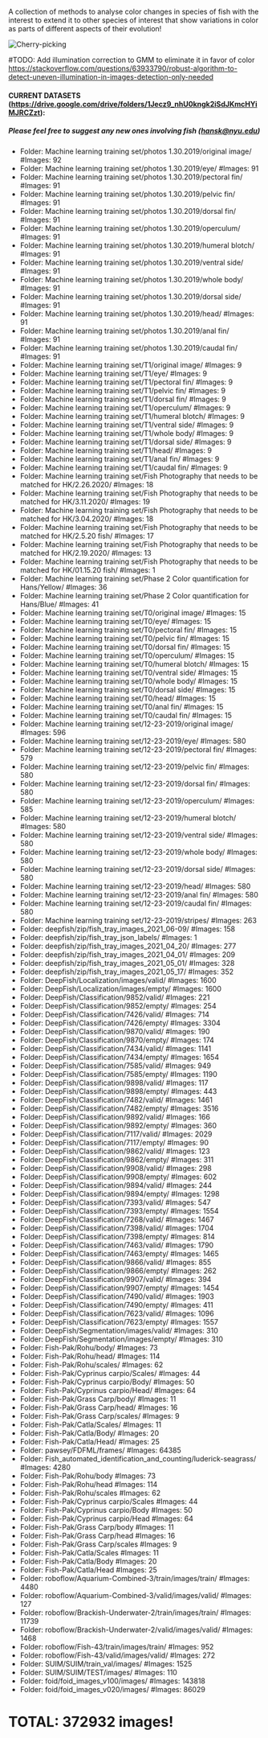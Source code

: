 A collection of methods to analyse color changes in species of fish with the interest to extend it to other species of interest that show variations in color as parts of different aspects of their evolution! 

![Cherry-picking](resources/sample_results.png?raw=true "Sample GMM Color Distributions")

#TODO: Add illumination correction to GMM to eliminate it in favor of color
https://stackoverflow.com/questions/63933790/robust-algorithm-to-detect-uneven-illumination-in-images-detection-only-needed

#### CURRENT DATASETS (https://drive.google.com/drive/folders/1Jecz9_nhU0kngk2iSdJKmcHYiMJRCZzt):

##### Please feel free to suggest any new ones involving fish (hansk@nyu.edu)

 - Folder: Machine learning training set/photos 1.30.2019/original image/ #Images: 92
 - Folder: Machine learning training set/photos 1.30.2019/eye/ #Images: 91
 - Folder: Machine learning training set/photos 1.30.2019/pectoral fin/ #Images: 91
 - Folder: Machine learning training set/photos 1.30.2019/pelvic fin/ #Images: 91
 - Folder: Machine learning training set/photos 1.30.2019/dorsal fin/ #Images: 91
 - Folder: Machine learning training set/photos 1.30.2019/operculum/ #Images: 91
 - Folder: Machine learning training set/photos 1.30.2019/humeral blotch/ #Images: 91
 - Folder: Machine learning training set/photos 1.30.2019/ventral side/ #Images: 91
 - Folder: Machine learning training set/photos 1.30.2019/whole body/ #Images: 91
 - Folder: Machine learning training set/photos 1.30.2019/dorsal side/ #Images: 91
 - Folder: Machine learning training set/photos 1.30.2019/head/ #Images: 91
 - Folder: Machine learning training set/photos 1.30.2019/anal fin/ #Images: 91
 - Folder: Machine learning training set/photos 1.30.2019/caudal fin/ #Images: 91
 - Folder: Machine learning training set/T1/original image/ #Images: 9
 - Folder: Machine learning training set/T1/eye/ #Images: 9
 - Folder: Machine learning training set/T1/pectoral fin/ #Images: 9
 - Folder: Machine learning training set/T1/pelvic fin/ #Images: 9
 - Folder: Machine learning training set/T1/dorsal fin/ #Images: 9
 - Folder: Machine learning training set/T1/operculum/ #Images: 9
 - Folder: Machine learning training set/T1/humeral blotch/ #Images: 9
 - Folder: Machine learning training set/T1/ventral side/ #Images: 9
 - Folder: Machine learning training set/T1/whole body/ #Images: 9
 - Folder: Machine learning training set/T1/dorsal side/ #Images: 9
 - Folder: Machine learning training set/T1/head/ #Images: 9
 - Folder: Machine learning training set/T1/anal fin/ #Images: 9
 - Folder: Machine learning training set/T1/caudal fin/ #Images: 9
 - Folder: Machine learning training set/Fish Photography that needs to be matched for HK/2.26.2020/ #Images: 18
 - Folder: Machine learning training set/Fish Photography that needs to be matched for HK/3.11.2020/ #Images: 19
 - Folder: Machine learning training set/Fish Photography that needs to be matched for HK/3.04.2020/ #Images: 18
 - Folder: Machine learning training set/Fish Photography that needs to be matched for HK/2.5.20 fish/ #Images: 17
 - Folder: Machine learning training set/Fish Photography that needs to be matched for HK/2.19.2020/ #Images: 13
 - Folder: Machine learning training set/Fish Photography that needs to be matched for HK/01.15.20 fish/ #Images: 1
 - Folder: Machine learning training set/Phase 2 Color quantification for Hans/Yellow/ #Images: 36
 - Folder: Machine learning training set/Phase 2 Color quantification for Hans/Blue/ #Images: 41
 - Folder: Machine learning training set/T0/original image/ #Images: 15
 - Folder: Machine learning training set/T0/eye/ #Images: 15
 - Folder: Machine learning training set/T0/pectoral fin/ #Images: 15
 - Folder: Machine learning training set/T0/pelvic fin/ #Images: 15
 - Folder: Machine learning training set/T0/dorsal fin/ #Images: 15
 - Folder: Machine learning training set/T0/operculum/ #Images: 15
 - Folder: Machine learning training set/T0/humeral blotch/ #Images: 15
 - Folder: Machine learning training set/T0/ventral side/ #Images: 15
 - Folder: Machine learning training set/T0/whole body/ #Images: 15
 - Folder: Machine learning training set/T0/dorsal side/ #Images: 15
 - Folder: Machine learning training set/T0/head/ #Images: 15
 - Folder: Machine learning training set/T0/anal fin/ #Images: 15
 - Folder: Machine learning training set/T0/caudal fin/ #Images: 15
 - Folder: Machine learning training set/12-23-2019/original image/ #Images: 596
 - Folder: Machine learning training set/12-23-2019/eye/ #Images: 580
 - Folder: Machine learning training set/12-23-2019/pectoral fin/ #Images: 579
 - Folder: Machine learning training set/12-23-2019/pelvic fin/ #Images: 580
 - Folder: Machine learning training set/12-23-2019/dorsal fin/ #Images: 580
 - Folder: Machine learning training set/12-23-2019/operculum/ #Images: 585
 - Folder: Machine learning training set/12-23-2019/humeral blotch/ #Images: 580
 - Folder: Machine learning training set/12-23-2019/ventral side/ #Images: 580
 - Folder: Machine learning training set/12-23-2019/whole body/ #Images: 580
 - Folder: Machine learning training set/12-23-2019/dorsal side/ #Images: 580
 - Folder: Machine learning training set/12-23-2019/head/ #Images: 580
 - Folder: Machine learning training set/12-23-2019/anal fin/ #Images: 580
 - Folder: Machine learning training set/12-23-2019/caudal fin/ #Images: 580
 - Folder: Machine learning training set/12-23-2019/stripes/ #Images: 263
 - Folder: deepfish/zip/fish_tray_images_2021_06-09/ #Images: 158
 - Folder: deepfish/zip/fish_tray_json_labels/ #Images: 1
 - Folder: deepfish/zip/fish_tray_images_2021_04_20/ #Images: 277
 - Folder: deepfish/zip/fish_tray_images_2021_04_01/ #Images: 209
 - Folder: deepfish/zip/fish_tray_images_2021_05_01/ #Images: 328
 - Folder: deepfish/zip/fish_tray_images_2021_05_17/ #Images: 352
 - Folder: DeepFish/Localization/images/valid/ #Images: 1600
 - Folder: DeepFish/Localization/images/empty/ #Images: 1600
 - Folder: DeepFish/Classification/9852/valid/ #Images: 221
 - Folder: DeepFish/Classification/9852/empty/ #Images: 254
 - Folder: DeepFish/Classification/7426/valid/ #Images: 714
 - Folder: DeepFish/Classification/7426/empty/ #Images: 3304
 - Folder: DeepFish/Classification/9870/valid/ #Images: 190
 - Folder: DeepFish/Classification/9870/empty/ #Images: 174
 - Folder: DeepFish/Classification/7434/valid/ #Images: 1141
 - Folder: DeepFish/Classification/7434/empty/ #Images: 1654
 - Folder: DeepFish/Classification/7585/valid/ #Images: 949
 - Folder: DeepFish/Classification/7585/empty/ #Images: 1190
 - Folder: DeepFish/Classification/9898/valid/ #Images: 117
 - Folder: DeepFish/Classification/9898/empty/ #Images: 443
 - Folder: DeepFish/Classification/7482/valid/ #Images: 1461
 - Folder: DeepFish/Classification/7482/empty/ #Images: 3516
 - Folder: DeepFish/Classification/9892/valid/ #Images: 166
 - Folder: DeepFish/Classification/9892/empty/ #Images: 360
 - Folder: DeepFish/Classification/7117/valid/ #Images: 2029
 - Folder: DeepFish/Classification/7117/empty/ #Images: 90
 - Folder: DeepFish/Classification/9862/valid/ #Images: 123
 - Folder: DeepFish/Classification/9862/empty/ #Images: 311
 - Folder: DeepFish/Classification/9908/valid/ #Images: 298
 - Folder: DeepFish/Classification/9908/empty/ #Images: 602
 - Folder: DeepFish/Classification/9894/valid/ #Images: 244
 - Folder: DeepFish/Classification/9894/empty/ #Images: 1298
 - Folder: DeepFish/Classification/7393/valid/ #Images: 547
 - Folder: DeepFish/Classification/7393/empty/ #Images: 1554
 - Folder: DeepFish/Classification/7268/valid/ #Images: 1467
 - Folder: DeepFish/Classification/7398/valid/ #Images: 1704
 - Folder: DeepFish/Classification/7398/empty/ #Images: 814
 - Folder: DeepFish/Classification/7463/valid/ #Images: 1790
 - Folder: DeepFish/Classification/7463/empty/ #Images: 1465
 - Folder: DeepFish/Classification/9866/valid/ #Images: 855
 - Folder: DeepFish/Classification/9866/empty/ #Images: 262
 - Folder: DeepFish/Classification/9907/valid/ #Images: 394
 - Folder: DeepFish/Classification/9907/empty/ #Images: 1454
 - Folder: DeepFish/Classification/7490/valid/ #Images: 1903
 - Folder: DeepFish/Classification/7490/empty/ #Images: 411
 - Folder: DeepFish/Classification/7623/valid/ #Images: 1096
 - Folder: DeepFish/Classification/7623/empty/ #Images: 1557
 - Folder: DeepFish/Segmentation/images/valid/ #Images: 310
 - Folder: DeepFish/Segmentation/images/empty/ #Images: 310
 - Folder: Fish-Pak/Rohu/body/ #Images: 73
 - Folder: Fish-Pak/Rohu/head/ #Images: 114
 - Folder: Fish-Pak/Rohu/scales/ #Images: 62
 - Folder: Fish-Pak/Cyprinus carpio/Scales/ #Images: 44
 - Folder: Fish-Pak/Cyprinus carpio/Body/ #Images: 50
 - Folder: Fish-Pak/Cyprinus carpio/Head/ #Images: 64
 - Folder: Fish-Pak/Grass Carp/body/ #Images: 11
 - Folder: Fish-Pak/Grass Carp/head/ #Images: 16
 - Folder: Fish-Pak/Grass Carp/scales/ #Images: 9
 - Folder: Fish-Pak/Catla/Scales/ #Images: 11
 - Folder: Fish-Pak/Catla/Body/ #Images: 20
 - Folder: Fish-Pak/Catla/Head/ #Images: 25
 - Folder: pawsey/FDFML/frames/ #Images: 64385
 - Folder: Fish_automated_identification_and_counting/luderick-seagrass/ #Images: 4280
 - Folder: Fish-Pak/Rohu/body #Images: 73
 - Folder: Fish-Pak/Rohu/head #Images: 114
 - Folder: Fish-Pak/Rohu/scales #Images: 62
 - Folder: Fish-Pak/Cyprinus carpio/Scales #Images: 44
 - Folder: Fish-Pak/Cyprinus carpio/Body #Images: 50
 - Folder: Fish-Pak/Cyprinus carpio/Head #Images: 64
 - Folder: Fish-Pak/Grass Carp/body #Images: 11
 - Folder: Fish-Pak/Grass Carp/head #Images: 16
 - Folder: Fish-Pak/Grass Carp/scales #Images: 9
 - Folder: Fish-Pak/Catla/Scales #Images: 11
 - Folder: Fish-Pak/Catla/Body #Images: 20
 - Folder: Fish-Pak/Catla/Head #Images: 25
 - Folder: roboflow/Aquarium-Combined-3/train/images/train/ #Images: 4480
 - Folder: roboflow/Aquarium-Combined-3/valid/images/valid/ #Images: 127
 - Folder: roboflow/Brackish-Underwater-2/train/images/train/ #Images: 11739
 - Folder: roboflow/Brackish-Underwater-2/valid/images/valid/ #Images: 1468
 - Folder: roboflow/Fish-43/train/images/train/ #Images: 952
 - Folder: roboflow/Fish-43/valid/images/valid/ #Images: 272
 - Folder: SUIM/SUIM/train_val/images/ #Images: 1525
 - Folder: SUIM/SUIM/TEST/images/ #Images: 110
 - Folder: foid/foid_images_v100/images/ #Images: 143818
 - Folder: foid/foid_images_v020/images/ #Images: 86029

# TOTAL: 372932 images!
